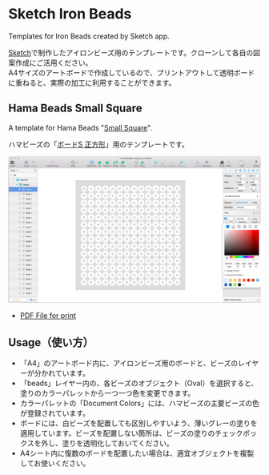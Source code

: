 # Sketch Iron Beads

Templates for Iron Beads created by Sketch app.

[Sketch](https://www.sketchapp.com/)で制作したアイロンビーズ用のテンプレートです。クローンして各自の図案作成にご活用ください。  
A4サイズのアートボードで作成しているので、プリントアウトして透明ボードに重ねると、実際の加工に利用することができます。

## Hama Beads Small Square

A template for Hama Beads "[Small Square](http://www.hamabeads.com/small-square-6721)".

ハマビーズの「[ボードS 正方形](http://www.bornelund.co.jp/ec/detail.php?category2=900075&id=4535)」用のテンプレートです。

![](screenshot.png?raw=true)

- [PDF File for print](hamabeads_square_s.pdf)

## Usage（使い方）

- 「A4」のアートボード内に、アイロンビーズ用のボードと、ビーズのレイヤーが分かれています。
- 「beads」レイヤー内の、各ビーズのオブジェクト（Oval）を選択すると、塗りのカラーパレットから一つ一つ色を変更できます。
- カラーパレットの「Document Colors」には、ハマビーズの主要ビーズの色が登録されています。
- ボードには、白ビーズを配置しても区別しやすいよう、薄いグレーの塗りを適用しています。ビーズを配置しない箇所は、ビーズの塗りのチェックボックスを外し、塗りを透明化しておいてください。
- A4シート内に復数のボードを配置したい場合は、適宜オブジェクトを複製してお使いください。
